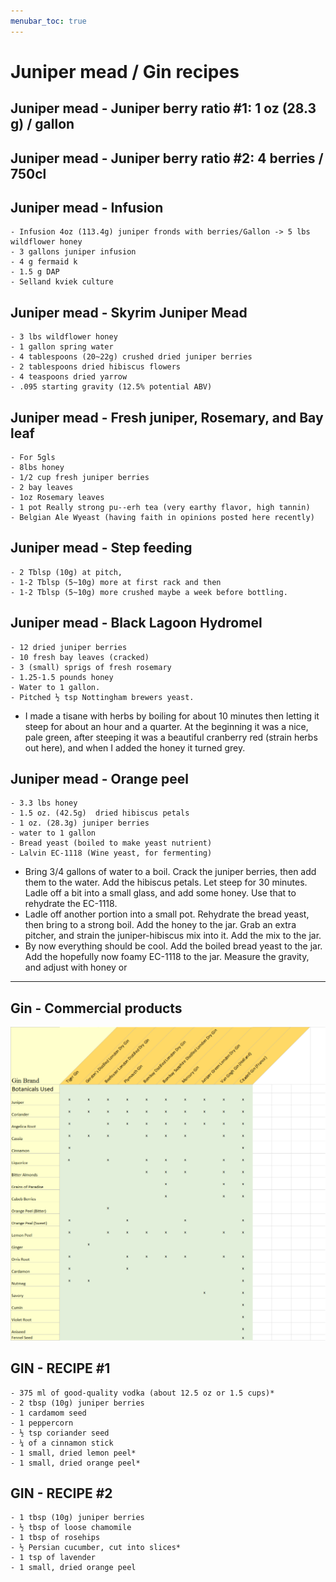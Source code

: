 ```yaml
---
menubar_toc: true
---
```


# Juniper mead / Gin recipes

## Juniper mead - Juniper berry ratio #1: 1 oz (28.3 g) / gallon

## Juniper mead - Juniper berry ratio #2: 4 berries / 750cl

## Juniper mead - Infusion
    - Infusion 4oz (113.4g) juniper fronds with berries/Gallon -> 5 lbs wildflower honey
    - 3 gallons juniper infusion
    - 4 g fermaid k
    - 1.5 g DAP
    - Selland kviek culture

## Juniper mead - Skyrim Juniper Mead
    - 3 lbs wildflower honey
    - 1 gallon spring water
    - 4 tablespoons (20~22g) crushed dried juniper berries
    - 2 tablespoons dried hibiscus flowers
    - 4 teaspoons dried yarrow
    - .095 starting gravity (12.5% potential ABV)

## Juniper mead - Fresh juniper, Rosemary, and Bay leaf
    - For 5gls
    - 8lbs honey
    - 1/2 cup fresh juniper berries
    - 2 bay leaves
    - 1oz Rosemary leaves
    - 1 pot Really strong pu--erh tea (very earthy flavor, high tannin)
    - Belgian Ale Wyeast (having faith in opinions posted here recently)

## Juniper mead - Step feeding
    - 2 Tblsp (10g) at pitch, 
    - 1-2 Tblsp (5~10g) more at first rack and then 
    - 1-2 Tblsp (5~10g) more crushed maybe a week before bottling.

## Juniper mead - Black Lagoon Hydromel
    - 12 dried juniper berries
    - 10 fresh bay leaves (cracked)
    - 3 (small) sprigs of fresh rosemary
    - 1.25-1.5 pounds honey
    - Water to 1 gallon.
    - Pitched ½ tsp Nottingham brewers yeast.

- I made a tisane with herbs by boiling for about 10 minutes then letting it steep for about an hour and a quarter. At the beginning it was a nice, pale green, after steeping it was a beautiful cranberry red (strain herbs out here), and when I added the honey it turned grey.

## Juniper mead - Orange peel
    - 3.3 lbs honey
    - 1.5 oz. (42.5g)  dried hibiscus petals
    - 1 oz. (28.3g) juniper berries
    - water to 1 gallon
    - Bread yeast (boiled to make yeast nutrient)
    - Lalvin EC-1118 (Wine yeast, for fermenting)

- Bring 3/4 gallons of water to a boil. Crack the juniper berries, then add them to the water. Add the hibiscus petals. Let steep for 30 minutes. Ladle off a bit into a small glass, and add some honey. Use that to rehydrate the EC-1118.
- Ladle off another portion into a small pot. Rehydrate the bread yeast, then bring to a strong boil. Add the honey to the jar. Grab an extra pitcher, and strain the juniper-hibiscus mix into it. Add the mix to the jar.
- By now everything should be cool. Add the boiled bread yeast to the jar. Add the hopefully now foamy EC-1118 to the jar. Measure the gravity, and adjust with honey or


---- 

## Gin - Commercial products
![recipes-1024x1019](Pictures/recipes-1024x1019.png)

## GIN - RECIPE #1
    - 375 ml of good-quality vodka (about 12.5 oz or 1.5 cups)*
    - 2 tbsp (10g) juniper berries 
    - 1 cardamom seed
    - 1 peppercorn
    - ½ tsp coriander seed
    - ¼ of a cinnamon stick
    - 1 small, dried lemon peel*
    - 1 small, dried orange peel*

## GIN - RECIPE #2
    - 1 tbsp (10g) juniper berries
    - ½ tbsp of loose chamomile
    - 1 tbsp of rosehips
    - ½ Persian cucumber, cut into slices*
    - 1 tsp of lavender
    - 1 small, dried orange peel